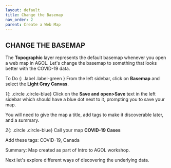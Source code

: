 ```yaml
---
layout: default
title: Change the Basemap
nav_order: 2
parent: Create a Web Map
---
```


## CHANGE THE BASEMAP

The **Topographic** layer represents the default basemap whenever you open a web map in AGOL. Let's change the basemap to something that looks better with the COVID-19 data.

To Do
{: .label .label-green }
From the left sidebar, click on **Basemap** and select the **Light Gray Canvas**.

*1*{: .circle .circle-blue} Click on the **Save and open>Save** text in the left sidebar which should have a blue dot next to it, prompting you to save your map.

You will need to give the map a title, add tags to make it discoverable later, and a summary.

*2*{: .circle .circle-blue} Call your map **COVID-19 Cases**

Add these tags: COVID-19, Canada

Summary: Map created as part of Intro to AGOL workshop.

Next let's explore different ways of discovering the underlying data.
